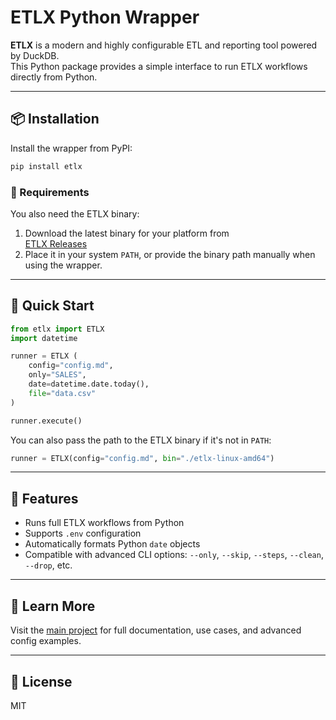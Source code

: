 # ETLX Python Wrapper

**ETLX** is a modern and highly configurable ETL and reporting tool powered by DuckDB.  
This Python package provides a simple interface to run ETLX workflows directly from Python.

---

## 📦 Installation

Install the wrapper from PyPI:

```bash
pip install etlx
```

### 🧩 Requirements

You also need the ETLX binary:

1. Download the latest binary for your platform from  
   [ETLX Releases](https://github.com/realdatadriven/etlx/releases)
2. Place it in your system `PATH`, or provide the binary path manually when using the wrapper.

---

## 🚀 Quick Start

```python
from etlx import ETLX
import datetime

runner = ETLX (
    config="config.md",
    only="SALES",
    date=datetime.date.today(),
    file="data.csv"
)

runner.execute()
```

You can also pass the path to the ETLX binary if it's not in `PATH`:

```python
runner = ETLX(config="config.md", bin="./etlx-linux-amd64")
```

---

## 🔧 Features

- Runs full ETLX workflows from Python  
- Supports `.env` configuration  
- Automatically formats Python `date` objects  
- Compatible with advanced CLI options: `--only`, `--skip`, `--steps`, `--clean`, `--drop`, etc.

---

## 🧱 Learn More

Visit the [main project](https://github.com/realdatadriven/etlx) for full documentation, use cases, and advanced config examples.

---

## 🪪 License

MIT
